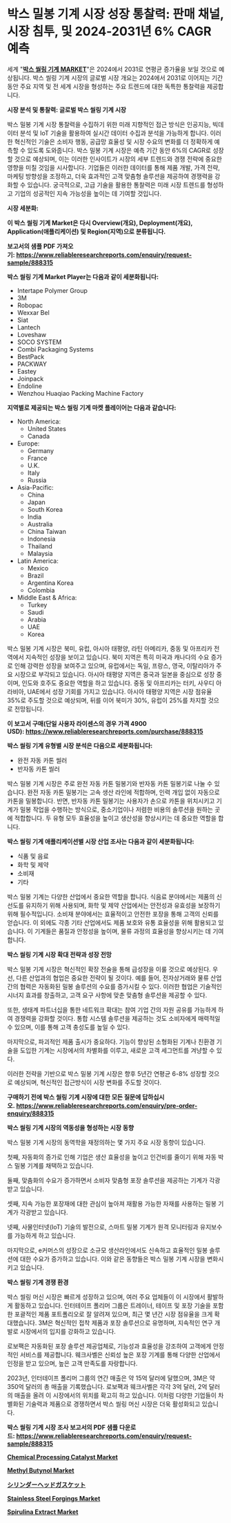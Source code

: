 <p><h1>박스 밀봉 기계 시장 성장 통찰력: 판매 채널, 시장 침투, 및 2024-2031년 6% CAGR 예측</h1></p><p>세계 "<strong><a href="https://www.reliableresearchreports.com/box-sealing-machines-r888315?utm_campaign=105&utm_medium=8&utm_source=Github&utm_content=ia&utm_term=11122024&utm_id=box-sealing-machines">박스 씰링 기계 MARKET</a></strong>"은 2024에서 2031로 연평균 증가율을 보일 것으로 예상됩니다. 박스 씰링 기계 시장의 글로벌 시장 개요는 2024에서 2031로 이어지는 기간 동안 주요 지역 및 전 세계 시장을 형성하는 주요 트렌드에 대한 독특한 통찰력을 제공합니다.</p>
<p><strong>시장 분석 및 통찰력: 글로벌 박스 씰링 기계 시장</strong></p>
<p><p>박스 밀봉 기계 시장 통찰력을 수집하기 위한 미래 지향적인 접근 방식은 인공지능, 빅데이터 분석 및 IoT 기술을 활용하여 실시간 데이터 수집과 분석을 가능하게 합니다. 이러한 혁신적인 기술은 소비자 행동, 공급망 효율성 및 시장 수요의 변화를 더 정확하게 예측할 수 있도록 도와줍니다. 박스 밀봉 기계 시장은 예측 기간 동안 6%의 CAGR로 성장할 것으로 예상되며, 이는 이러한 인사이트가 시장의 세부 트렌드와 경쟁 전략에 중요한 영향을 미칠 것임을 시사합니다. 기업들은 이러한 데이터를 통해 제품 개발, 가격 전략, 마케팅 방향성을 조정하고, 더욱 효과적인 고객 맞춤형 솔루션을 제공하여 경쟁력을 강화할 수 있습니다. 궁극적으로, 고급 기술을 활용한 통찰력은 미래 시장 트렌드를 형성하고 기업의 성공적인 지속 가능성을 높이는 데 기여할 것입니다.</p><a href="%7CAUTHORITHY_DOMAIN_URL%7C?utm_campaign=105&utm_medium=8&utm_source=Github&utm_content=ia&utm_term=11122024&utm_id=box-sealing-machines"></a></p>
<p><strong>시장 세분화:</strong></p>
<p><strong>이 박스 씰링 기계 Market은 다시 Overview(개요), Deployment(개요), Application(애플리케이션) 및 Region(지역)으로 분류됩니다.</strong></p>
<p><strong>보고서의 샘플 PDF 가져오기:&nbsp;<a href="https://www.reliableresearchreports.com/enquiry/request-sample/888315?utm_campaign=105&utm_medium=8&utm_source=Github&utm_content=ia&utm_term=11122024&utm_id=box-sealing-machines">https://www.reliableresearchreports.com/enquiry/request-sample/888315</a></strong><strong></strong></p>
<p><strong>박스 씰링 기계 Market Player는 다음과 같이 세분화됩니다:</strong></p>
<p><ul><li>Intertape Polymer Group</li><li>3M</li><li>Robopac</li><li>Wexxar Bel</li><li>Siat</li><li>Lantech</li><li>Loveshaw</li><li>SOCO SYSTEM</li><li>Combi Packaging Systems</li><li>BestPack</li><li>PACKWAY</li><li>Eastey</li><li>Joinpack</li><li>Endoline</li><li>Wenzhou Huaqiao Packing Machine Factory</li></ul></p>
<p><strong>지역별로 제공되는 박스 씰링 기계 마켓 플레이어는 다음과 같습니다:</strong></p>
<p><ul>
    <li>
        North America:
        <ul>
            <li>United States</li>
            <li>Canada</li>
        </ul>
    </li>
    <li>
        Europe:
        <ul>
            <li>Germany</li>
            <li>France</li>
            <li>U.K.</li>
            <li>Italy</li>
            <li>Russia</li>
        </ul>
    </li>
    <li>
        Asia-Pacific:
        <ul>
            <li>China</li>
            <li>Japan</li>
            <li>South Korea</li>
            <li>India</li>
            <li>Australia</li>
            <li>China Taiwan</li>
            <li>Indonesia</li>
            <li>Thailand</li>
            <li>Malaysia</li>
        </ul>
    </li>
    <li>
        Latin America:
        <ul>
            <li>Mexico</li>
            <li>Brazil</li>
            <li>Argentina Korea</li>
            <li>Colombia</li>
        </ul>
    </li>
    <li>
        Middle East & Africa:
        <ul>
            <li>Turkey</li>
            <li>Saudi</li>
            <li>Arabia</li>
            <li>UAE</li>
            <li>Korea</li>
        </ul>
    </li>
    </ul></p>
<p><p>박스 밀봉 기계 시장은 북미, 유럽, 아시아 태평양, 라틴 아메리카, 중동 및 아프리카 전역에서 지속적인 성장을 보이고 있습니다. 북미 지역은 특히 미국과 캐나다의 수요 증가로 인해 강력한 성장을 보여주고 있으며, 유럽에서는 독일, 프랑스, 영국, 이탈리아가 주요 시장으로 부각되고 있습니다. 아시아 태평양 지역은 중국과 일본을 중심으로 성장 중이며, 인도와 호주도 중요한 역할을 하고 있습니다. 중동 및 아프리카는 터키, 사우디 아라비아, UAE에서 성장 기회를 가지고 있습니다. 아시아 태평양 지역은 시장 점유율 35%로 주도할 것으로 예상되며, 뒤를 이어 북미가 30%, 유럽이 25%를 차지할 것으로 전망됩니다.</p></p>
<p><strong>이 보고서 구매(단일 사용자 라이센스의 경우 가격 4900 USD):&nbsp;<a href="https://www.reliableresearchreports.com/purchase/888315?utm_campaign=105&utm_medium=8&utm_source=Github&utm_content=ia&utm_term=11122024&utm_id=box-sealing-machines">https://www.reliableresearchreports.com/purchase/888315</a></strong></p>
<p><strong>박스 씰링 기계 유형별 시장 분석은 다음으로 세분화됩니다:</strong></p>
<p><ul><li>완전 자동 카톤 씰러</li><li>반자동 카톤 씰러</li></ul></p>
<p><p>박스 밀봉 기계 시장은 주로 완전 자동 카톤 밀봉기와 반자동 카톤 밀봉기로 나눌 수 있습니다. 완전 자동 카톤 밀봉기는 고속 생산 라인에 적합하며, 인력 개입 없이 자동으로 카톤을 밀봉합니다. 반면, 반자동 카톤 밀봉기는 사용자가 손으로 카톤을 위치시키고 기계가 밀봉 작업을 수행하는 방식으로, 중소기업이나 저렴한 비용의 솔루션을 원하는 곳에 적합합니다. 두 유형 모두 효율성을 높이고 생산성을 향상시키는 데 중요한 역할을 합니다.</p></p>
<p><strong>박스 씰링 기계 애플리케이션별 시장 산업 조사는 다음과 같이 세분화됩니다:</strong></p>
<p><ul><li>식품 및 음료</li><li>화학 및 제약</li><li>소비재</li><li>기타</li></ul></p>
<p><p>박스 밀봉 기계는 다양한 산업에서 중요한 역할을 합니다. 식음료 분야에서는 제품의 신선도를 유지하기 위해 사용되며, 화학 및 제약 산업에서는 안전성과 유효성을 보장하기 위해 필수적입니다. 소비재 분야에서는 효율적이고 안전한 포장을 통해 고객의 신뢰를 얻습니다. 이 외에도 각종 기타 산업에서도 제품 보호와 유통 효율성을 위해 활용되고 있습니다. 이 기계들은 품질과 안정성을 높이며, 물류 과정의 효율성을 향상시키는 데 기여합니다.</p></p>
<p><strong>박스 씰링 기계 시장 확대 전략과 성장 전망</strong></p>
<p><p>박스 밀봉 기계 시장은 혁신적인 확장 전술을 통해 급성장을 이룰 것으로 예상된다. 우선, 다른 산업과의 협업은 중요한 전략이 될 것이다. 예를 들어, 전자상거래와 물류 산업 간의 협력은 자동화된 밀봉 솔루션의 수요를 증가시킬 수 있다. 이러한 협업은 기술적인 시너지 효과를 창출하고, 고객 요구 사항에 맞춘 맞춤형 솔루션을 제공할 수 있다.</p><p>또한, 생태계 파트너십을 통한 네트워크 확대는 참여 기업 간의 자원 공유를 가능하게 하여 경쟁력을 강화할 것이다. 통합 시스템 솔루션을 제공하는 것도 소비자에게 매력적일 수 있으며, 이를 통해 고객 충성도를 높일 수 있다.</p><p>마지막으로, 파괴적인 제품 출시가 중요하다. 기능이 향상된 소형화된 기계나 친환경 기술을 도입한 기계는 시장에서의 차별화를 이루고, 새로운 고객 세그먼트를 겨냥할 수 있다.</p><p>이러한 전략을 기반으로 박스 밀봉 기계 시장은 향후 5년간 연평균 6-8% 성장할 것으로 예상되며, 혁신적인 접근방식이 시장 변화를 주도할 것이다.</p></p>
<p><strong>구매하기 전에 박스 씰링 기계 시장에 대한 모든 질문에 답하십시오.&nbsp;<a href="https://www.reliableresearchreports.com/enquiry/pre-order-enquiry/888315?utm_campaign=105&utm_medium=8&utm_source=Github&utm_content=ia&utm_term=11122024&utm_id=box-sealing-machines">https://www.reliableresearchreports.com/enquiry/pre-order-enquiry/888315</a></strong><strong></strong></p>
<p><strong>박스 씰링 기계 시장의 역동성을 형성하는 시장 동향</strong></p>
<p><p>박스 밀봉 기계 시장의 동역학을 재정의하는 몇 가지 주요 시장 동향이 있습니다. </p><p>첫째, 자동화의 증가로 인해 기업은 생산 효율성을 높이고 인건비를 줄이기 위해 자동 박스 밀봉 기계를 채택하고 있습니다. </p><p>둘째, 맞춤화의 수요가 증가하면서 소비자 맞춤형 포장 솔루션을 제공하는 기계가 각광받고 있습니다. </p><p>셋째, 지속 가능한 포장재에 대한 관심이 높아져 재활용 가능한 자재를 사용하는 밀봉 기계가 각광받고 있습니다. </p><p>넷째, 사물인터넷(IoT) 기술의 발전으로, 스마트 밀봉 기계가 원격 모니터링과 유지보수를 가능하게 하고 있습니다. </p><p>마지막으로, e커머스의 성장으로 소규모 생산라인에서도 신속하고 효율적인 밀봉 솔루션에 대한 수요가 증가하고 있습니다. 이와 같은 동향들은 박스 밀봉 기계 시장을 변화시키고 있습니다.</p></p>
<p><strong>박스 씰링 기계 경쟁 환경</strong></p>
<p><p>박스 씰링 머신 시장은 빠르게 성장하고 있으며, 여러 주요 업체들이 이 시장에서 활발하게 활동하고 있습니다. 인터테이프 폴리머 그룹은 트레이너, 테이프 및 포장 기술을 포함한 포괄적인 제품 포트폴리오로 잘 알려져 있으며, 최근 몇 년간 시장 점유율을 크게 확대했습니다. 3M은 혁신적인 접착 제품과 포장 솔루션으로 유명하며, 지속적인 연구 개발로 시장에서의 입지를 강화하고 있습니다.</p><p>로보팩은 자동화된 포장 솔루션 제공업체로, 기능성과 효율성을 강조하여 고객에게 안정적인 서비스를 제공합니다. 웨크사벨은 신뢰성 높은 포장 기계를 통해 다양한 산업에서 인정을 받고 있으며, 높은 고객 만족도를 자랑합니다. </p><p>2023년, 인터테이프 폴리머 그룹의 연간 매출은 약 15억 달러에 달했으며, 3M은 약 350억 달러의 총 매출을 기록했습니다. 로보팩과 웨크사벨은 각각 3억 달러, 2억 달러의 매출을 올려 이 시장에서의 위치를 확고히 하고 있습니다. 이처럼 다양한 기업들이 차별화된 기술력과 제품으로 경쟁하면서 박스 씰링 머신 시장은 더욱 활성화되고 있습니다.</p></p>
<p><strong>박스 씰링 기계 시장 조사 보고서의 PDF 샘플 다운로드:&nbsp;<a href="https://www.reliableresearchreports.com/enquiry/request-sample/888315?utm_campaign=105&utm_medium=8&utm_source=Github&utm_content=ia&utm_term=11122024&utm_id=box-sealing-machines">https://www.reliableresearchreports.com/enquiry/request-sample/888315</a></strong></p>
<p><strong><p><a href="https://github.com/vimar16th/Market-Research-Report-List-7/blob/main/chemical-processing-catalyst-market.md?utm_campaign=105&utm_medium=8&utm_source=Github&utm_content=ia&utm_term=11122024&utm_id=box-sealing-machines">Chemical Processing Catalyst Market</a></p><p><a href="https://github.com/luckyshygirl/Market-Research-Report-List-7/blob/main/methyl-butynol-market.md?utm_campaign=105&utm_medium=8&utm_source=Github&utm_content=ia&utm_term=11122024&utm_id=box-sealing-machines">Methyl Butynol Market</a></p><p><a href="https://github.com/mohamedbakry57/Market-Research-Report-List-6/blob/main/731846527420.md?utm_campaign=105&utm_medium=8&utm_source=Github&utm_content=ia&utm_term=11122024&utm_id=box-sealing-machines">シリンダーヘッドガスケット</a></p><p><a href="https://www.linkedin.com/pulse/global-stainless-steel-forgings-market-forecast-2024-2031-r3wvf?utm_campaign=105&utm_medium=8&utm_source=Github&utm_content=ia&utm_term=11122024&utm_id=box-sealing-machines">Stainless Steel Forgings Market</a></p><p><a href="https://www.linkedin.com/pulse/spirulina-extract-industry-sector-market-dynamics-future-9kief?utm_campaign=105&utm_medium=8&utm_source=Github&utm_content=ia&utm_term=11122024&utm_id=box-sealing-machines">Spirulina Extract Market</a></p></strong></p>